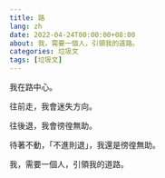 ```yaml
---
title: 路
lang: zh
date: 2022-04-24T00:00:00+08:00
about: 我，需要一個人，引領我的道路。
categories: 垃圾文
tags: [垃圾文]
---
```

我在路中心。

往前走，我會迷失方向。

往後退，我會徬徨無助。

待著不動，「不進則退」，我還是徬徨無助。

我，需要一個人，引領我的道路。

